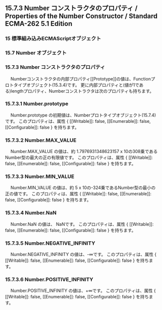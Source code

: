 15.7.3 Number コンストラクタのプロパティ / Properties of the Number Constructor / Standard ECMA-262 5.1 Edition
---------------------------------------------------------------------------------------------------------------

### 15 標準組み込みECMAScriptオブジェクト

### 15.7 Number オブジェクト

### 15.7.3 Number コンストラクタのプロパティ

　 Numberコンストラクタの内部プロパティ[[Prototype]]の値は、Functionプロトタイプオブジェクト(15.3.4)です。 更に内部プロパティと(値が1である)lengthプロパティ、Numberコンストラクタは次のプロパティも持ちます。

### 15.7.3.1 Number.prototype

　 Number.prototype の初期値は、Numberプロトタイプオブジェクト(15.7.4)です。 このプロパティは、属性 { [[Writable]]: false, [[Enumerable]]: false, [[Configurable]]: false } を持ちます。

### 15.7.3.2 Number.MAX\_VALUE

　 Number.MAX\_VALUE の値は、約 1.7976931348623157 x 10の308乗であるNumber型の最大の正の有限値です。 このプロパティは、属性 { [[Writable]]: false, [[Enumerable]]: false, [[Configurable]]: false } を持ちます。

### 15.7.3.3 Number.MIN\_VALUE

　 Number.MIN\_VALUE の値は、約 5 x 10の-324乗であるNumber型の最小の正の値です。 このプロパティは、属性 { [[Writable]]: false, [[Enumerable]]: false, [[Configurable]]: false } を持ちます。

### 15.7.3.4 Number.NaN

　 Number.NaN の値は、 NaNです。 このプロパティは、属性 { [[Writable]]: false, [[Enumerable]]: false, [[Configurable]]: false } を持ちます。

### 15.7.3.5 Number.NEGATIVE\_INFINITY

　 Number.NEGATIVE\_INFINITY の値は、-∞です。 このプロパティは、属性 { [[Writable]]: false, [[Enumerable]]: false, [[Configurable]]: false } を持ちます。

### 15.7.3.6 Number.POSITIVE\_INFINITY

　 Number.POSITIVE\_INFINITY の値は、+∞です。 このプロパティは、属性 { [[Writable]]: false, [[Enumerable]]: false, [[Configurable]]: false } を持ちます。
